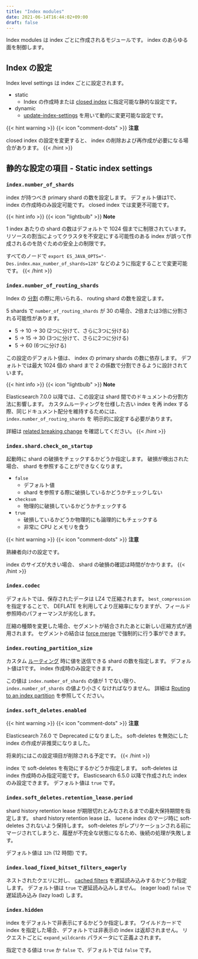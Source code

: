```yaml
---
title: "Index modules"
date: 2021-06-14T16:44:02+09:00
draft: false
---
```


Index modules は index ごとに作成されるモジュールです。
index のあらゆる面を制御します。

## Index の設定
Index level settings は index ごとに設定されます。

* static
    * Index の作成時または [closed index][closed index] に指定可能な静的な設定です。
* dynamic
    * [update-index-settings][update-index-settings] を用いて動的に変更可能な設定です。

[closed index]: https://www.elastic.co/guide/en/elasticsearch/reference/current/index-modules.html
[update-index-settings]: https://www.elastic.co/guide/en/elasticsearch/reference/current/indices-update-settings.html

{{< hint warning >}}
{{< icon "comment-dots" >}} **注意**

closed index の設定を変更すると、 index の削除および再作成が必要になる場合があります。
{{< /hint >}}

## 静的な設定の項目 - Static index settings
### `index.number_of_shards`
index が持つべき primary shard の数を設定します。
デフォルト値は1で、 index の作成時のみ設定可能です。
closed index では変更不可能です。

{{< hint info >}}
{{< icon "lightbulb" >}} **Note**

1 index あたりの shard の数はデフォルトで 1024 個までに制限されています。
リソースの割当によってクラスタを不安定にする可能性のある index が誤って作成されるのを防ぐための安全上の制限です。

すべてのノードで `export ES_JAVA_OPTS="-Des.index.max_number_of_shards=128"` などのように指定することで変更可能です。
{{< /hint >}}

### `index.number_of_routing_shards`
Index の [分割][Split index API] の際に用いられる、 routing shard の数を設定します。

5 shards で `number_of_routing_shards` が 30 の場合、2倍または3倍に分割される可能性があります。

* 5 → 10 → 30 (2つに分けて、さらに3つに分ける)
* 5 → 15 → 30 (3つに分けて、さらに2つに分ける)
* 5 → 60 (6つに分ける)

この設定のデフォルト値は、 index の primary shards の数に依存します。
デフォルトでは最大 1024 個の shard まで 2 の係数で分割できるように設計されています。

[Split index API]: https://www.elastic.co/guide/en/elasticsearch/reference/current/indices-split-index.html

{{< hint info >}}
{{< icon "lightbulb" >}} **Note**

Elasticsearch 7.0.0 以降では、この設定は shard 間でのドキュメントの分割方法に影響します。
カスタムルーティングを仕様した古い index を再 index する際、同じドキュメント配分を維持するためには、 `index.number_of_routing_shards` を
明示的に設定する必要があります。

詳細は [related breaking change](https://www.elastic.co/guide/en/elasticsearch/reference/7.0/breaking-changes-7.0.html#_document_distribution_changes) を確認してください。
{{< /hint >}}

### `index.shard.check_on_startup`
起動時に shard の破損をチェックするかどうか指定します。
破損が検出された場合、 shard を参照することができなくなります。

* `false`
    * デフォルト値
    * shard を参照する際に破損しているかどうかチェックしない
* `checksum`
    * 物理的に破損しているかどうかチェックする
* `true`
    * 破損しているかどうか物理的にも論理的にもチェックする
    * 非常に CPU とメモリを食う
  
{{< hint warning >}}
{{< icon "comment-dots" >}} **注意**

熟練者向けの設定です。

index のサイズが大きい場合、 shard の破損の確認は時間がかかります。
{{< /hint >}}

### `index.codec`
デフォルトでは、保存されたデータは LZ4 で圧縮されます。
`best_compression` を指定することで、 DEFLATE を利用してより圧縮率になりますが、フィールド参照時のパフォーマンスが劣化します。

圧縮の種類を変更した場合、セグメントが結合されたあとに新しい圧縮方式が適用されます。
セグメントの結合は [force merge][force merge] で強制的に行う事ができます。

[force merge]: https://www.elastic.co/guide/en/elasticsearch/reference/current/indices-forcemerge.html

### `index.routing_partition_size`
カスタム [ルーティング][routing] 時に値を送信できる shard の数を指定します。
デフォルト値は1です。 index 作成時のみ設定できます。

この値は `index.number_of_shards` の値が 1 でない限り、 `index.number_of_shards` の値より小さくなければなりません。
詳細は [Routing to an index partition][Routing to an index partition] を参照してください。

[routing]: https://www.elastic.co/guide/en/elasticsearch/reference/current/mapping-routing-field.html
[Routing to an index partition]: https://www.elastic.co/guide/en/elasticsearch/reference/current/mapping-routing-field.html#routing-index-partition

### `index.soft_deletes.enabled`
{{< hint warning >}}
{{< icon "comment-dots" >}} **注意**

Elasticsearch 7.6.0 で Deprecated になりました。
soft-deletes を無効にした index の作成が非推奨になりました。

将来的にはこの設定項目が削除される予定です。
{{< /hint >}}

index で soft-deletes を有効にするかどうか指定します。
soft-deletes は index 作成時のみ指定可能です。
Elasticsearch 6.5.0 以降で作成された index のみ設定できます。
デフォルト値は `true` です。

### `index.soft_deletes.retention_lease.period`
shard history retention lease が期限切れとみなされるまでの最大保持期間を指定します。
shard history retention lease は、 lucene index のマージ時に soft-deletes されないよう保持します。
soft-deletes がレプリケーションされる前にマージされてしまうと、履歴が不完全な状態になるため、後続の処理が失敗します。

デフォルト値は `12h` (12 時間) です。

### `index.load_fixed_bitset_filters_eagerly`
ネストされたクエリに対し、 [cached filters][cached filters] を遅延読み込みするかどうか指定します。
デフォルト値は `true` で遅延読み込みしません。 (eager load)
`false` で遅延読み込み (lazy load) します。

[cached filters]: https://www.elastic.co/guide/en/elasticsearch/reference/current/query-filter-context.html

### `index.hidden`
index をデフォルトで非表示にするかどうか指定します。
ワイルドカードで index を指定した場合、デフォルトでは非表示の index は返却されません。
リクエストごとに `expand_wildcards` パラメータにて正義よされます。

指定できる値は `true` か `false` で、デフォルトでは `false` です。
